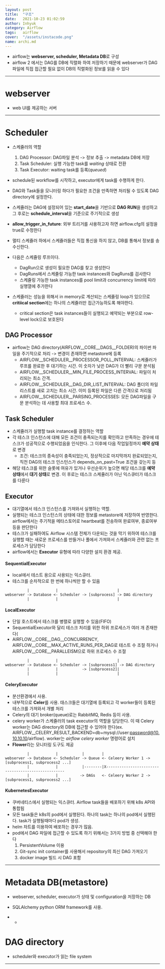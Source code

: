 ```yaml
---
layout: post
title:  "구조"
date:   2021-10-23 01:02:59
author: Inhyuk
category: Airflow
tags:	airflow
cover:  "/assets/instacode.png"
name: archi.md
---
```



- airflow는 **webserver, scheduler, Metadata DB**로 구성
- airflow 2 에서는 DAG를 DB에 직렬화 하여 저장하기 때문에 webserver가 DAG 파일에 직접 접근할 필요 없이 DB의 직렬화된 정보를 읽을 수 있다

- - -

webserver
=========

- web UI를 제공하는 서버

- - -

Scheduler
========

- 스케쥴러의 역할
  1. DAG Processor: DAG파일 분석 -> 정보 추출 -> metadata DB에 저장
  2. Task Scheduler: 실행 가능한 task를 *waiting* 상태로 전환
  3. Task Executor: waiting task를 등록(*queued*)

- schedule된 workflow를 시작하고, executor에게 task를 수행하게 한다.
- DAG와 Task들을 모니터링 하다가 필요한 조건을 만족하면 처리될 수 있도록 DAG directory에 설정한다.

- 스케쥴러는 DAG에 설정되어 있는 **start_date**을 기반으로 **DAG RUN**을 생성하고 그 후로는 **schedule_interval**을 기준으로 주기적으로 생성
- **allow_trigger_in_future**: 외부 트리거를 사용하고자 하면 airflow.cfg의 설정을 true로 수정한다

- 멀티 스케쥴러 하에서 스케쥴러들은 직접 통신을 하지 않고, DB를 통해서 정보를 송수신한다.
- 다음은 스케쥴링 루프이다.
  - DagRun으로 생성이 필요한 DAG를 찾고 생성한다
  - DagRuns에서 스케쥴링 가능한 task instances와 DagRuns를 검사한다
  - 스케쥴링 가능한 task instances를 pool limit과 concurrency limit에 따라 실행열에 추가한다
- 스케쥴러는 성능을 위해서 in memory로 계산되는 스케쥴링 loop가 있으므로 **critiical section**에는 하나의 스케쥴러만 접근가능하도록 해야한다.
  - critical section은 task instances들이 실행되고 예약되는 부분으로 row-level lock으로 보호된다

DAG Processor
---------------

- airflow는 DAG directory(AIRFLOW__CORE__DAGS__FOLDER)의 파이썬 파일을 주기적으로 처리 -> 변경이 존재하면 metastore에 등록
  - AIRFLOW__SCHEDULER__PROCESSOR_POLL_INTERVAL: 스케쥴러가 루프를 완료한 후 대기하는 시간. 이 숫자가 낮은 DAG가 더 빨리 구문 분석됨
  - AIRFLOW__SCHEDULER__MIN_FILE_PROCESS_INTERVAL: 파일이 처리되는 최소 간격.
  - AIRFLOW__SCHEDULER__DAG_DIR_LIST_INTERVAL: DAG 폴더의 파일 리스트를 새로 고치는 최소 시간. 이미 등록된 파일은 다른 간격으로 처리됨
  - AIRFLOW__SCHEDULER__PARSING_PROCESSES: 모든 DAG파일을 구문 분석하는 데 사용할 최대 프로세스 수.

Task Scheduler
--------------

- 스케쥴러가 실행할 task instance를 결정하는 역할
- 각 테스크 인스턴스에 대해 모든 조건이 충족되는지를 확인하고 만족하는 경우에 테스크가 성공적으로 수행되었음을 인식한다. 그 이후에 다음 작업일정까지 **예약 상태**로 변경
  - 조건: 테스크의 종속성이 충족되었는지, 정상적으로 마지막까지 완료되었는지, 직전 DAG의 테스크 인스턴스가 depends_on_past=True 조건을 갖는지 등
- 해당 테스크를 위한 슬롯에 여유가 있거나 우선순위가 높으면 해당 테스크를 **예약 상태**에서 **대기 상태**로 변경. 이 후로는 테스크 스케쥴러가 아닌 익스큐터가 테스크를 다룬다

Executor
------

- 대기열에서 테스크 인스턴스를 가져와서 실행하는 역할.
- 실행되는 테스크 인스턴스의 상태에 대한 정보를 metastore에 저장하여 반영한다. airflow에서는 주기적을 메타스토어로 heartbeat를 전송하여 완료여부, 종료여부 등을 판단한다
- 테스크가 실패하여도 Airflow 시스템 전체가 다운되는 것을 막기 위하여 테스크를 실행할 때는 새로운 프로세스를 만들거나 풀에서 가져와서 스케쥴러와 관련 없는 프로세스가 담당한다
- airflow에서는 **Executor** 유형에 따라 다양한 설치 환경 제공.

#### SequentialExecutor

- local에서 테스트 용으로 사용되는 익스큐터.
- 테스크를 순차적으로 한 번에 하나씩만 할 수 있음

```
          |            |                           |
webserver -> Database <- Scheduler -> [subprocess] -> DAG directory
          |            |                           |
```

#### LocalExecutor

- 단일 호스트에서 테스크를 병렬로 실행할 수 있음(FIFO)
- SequentialExecutor와 달리 테스크 처리를 위한 하위 프로세스가 여러 개 존재한다(
- AIRFLOW__CORE__DAG__CONCURRENCY, AIRFLOW__CORE__MAX_ACTIVE_RUNS_PER_DAG로 테스트 수 조절 하거나 AIRFLOW__CORE__PARALLEISM으로 하위 프로세스 수 조절


```
          |            |                           |
webserver -> Database <- Scheduler -> [subprocess1] -> DAG directory
          |            |           -> [subprocess2]|
          |            |                           |
```


#### CeleryExecutor

- 분산환경에서 사용.
- 내부적으로 **Celer**를 사용. 태스크들은 대기열에 등록되고 각 worker들이 등록된 테스크를 가져와서 개별 처리
- Celery의 대기 broker(queue)로는 RabbitMQ, Redis 등이 사용.
- celery worker가 스케쥴러의 task executor의 역할을 담당한다. 이 때 Celery worker는 DAG directory와 DB에 접근할 수 있어야 한다(ex. AIRFLOW__CELERY_RESULT_BACKEND=db+mysql://user:password@10.10.10.10/airflow). worker는 *airflow celery worker* 명령어로 설치
- **Flower**라는 모니터링 도구도 제공


```
          |            |           |        |
webserver -> Database <- Scheduler -> Queue <- Celeery Worker 1 -> [subprocess1, subprocess2 ...]
          |            |           |--------|X---------------------------------------------------
          |            |          -> DAGs   <- Celeery Worker 2 -> [subprocess1, subprocess2 ...]
```



#### KubernetesExecutor

- 쿠버네티스에서 실행되는 익스큐터. Airflow task들을 배포하기 위해 k8s API와 통합됨
- 모든 task들은 k8s의 pod에서 실행된다. 하나의 task는 하나의 pod에서 실행된다. task가 실행될때마다 pod가 생성.
- helm 차트를 이용하여 배포하는 경우가 많음.
- pod에서 DAG 파일에 접근할 수 있도록 하기 위해서는 3가지 방법 중 선택해야 한다
  1. PersistentVolume 이용
  2. Git-sync init container를 사용해서 repository의 최신 DAG 가져오기
  3. docker image 빌드 시 DAG 포함

- - -

Metadata DB(metastore)
===========

- webserver, scheduler, executor가 상태 및 configuration을 저장하는 DB
- SQLAlchemy python ORM framework를 사용.

- -


DAG directory
============

- scheduler와 executor가 읽는 file system

- - -
